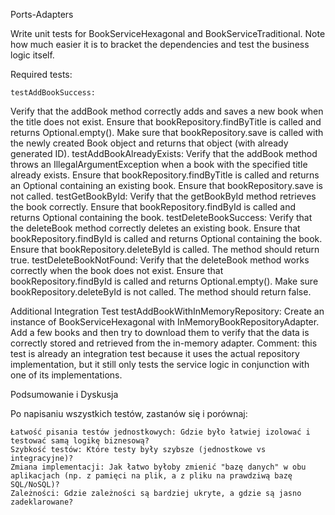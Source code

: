 Ports-Adapters

Write unit tests for BookServiceHexagonal and BookServiceTraditional. Note how much easier it is to bracket the dependencies and test the business logic itself.


Required tests:

    testAddBookSuccess:
 Verify that the addBook method correctly adds and saves a new book when the title does not exist.
        Ensure that bookRepository.findByTitle is called and returns Optional.empty().
        Make sure that bookRepository.save is called with the newly created Book object and returns that object (with already generated ID).
    testAddBookAlreadyExists:
 Verify that the addBook method throws an IllegalArgumentException when a book with the specified title already exists.
        Ensure that bookRepository.findByTitle is called and returns an Optional containing an existing book.
        Ensure that bookRepository.save is not called.
 testGetBookById:
 Verify that the getBookById method retrieves the book correctly.
        Ensure that bookRepository.findById is called and returns Optional containing the book.
    testDeleteBookSuccess:
 Verify that the deleteBook method correctly deletes an existing book.
        Ensure that bookRepository.findById is called and returns Optional containing the book.
        Ensure that bookRepository.deleteById is called.
        The method should return true.
 testDeleteBookNotFound:
 Verify that the deleteBook method works correctly when the book does not exist.
        Ensure that bookRepository.findById is called and returns Optional.empty().
        Make sure bookRepository.deleteById is not called.
        The method should return false.

Additional Integration Test
 testAddBookWithInMemoryRepository:
 Create an instance of BookServiceHexagonal with InMemoryBookRepositoryAdapter.
        Add a few books and then try to download them to verify that the data is correctly stored and retrieved from the in-memory adapter.
        Comment: this test is already an integration test because it uses the actual repository implementation, but it still only tests the service logic in conjunction with one of its implementations.

Podsumowanie i Dyskusja

Po napisaniu wszystkich testów, zastanów się i porównaj:

    Łatwość pisania testów jednostkowych: Gdzie było łatwiej izolować i testować samą logikę biznesową?
    Szybkość testów: Które testy były szybsze (jednostkowe vs integracyjne)?
    Zmiana implementacji: Jak łatwo byłoby zmienić "bazę danych" w obu aplikacjach (np. z pamięci na plik, a z pliku na prawdziwą bazę SQL/NoSQL)?
    Zależności: Gdzie zależności są bardziej ukryte, a gdzie są jasno zadeklarowane?
